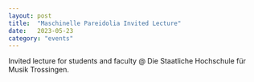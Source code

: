 ```yaml
---
layout: post
title:  "Maschinelle Pareidolia Invited Lecture"
date:   2023-05-23
category: "events"
---
```

Invited lecture for students and faculty @ Die Staatliche Hochschule für Musik Trossingen.<br>
